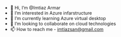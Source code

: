 - 👋 Hi, I’m @Imtiaz Armar
- 👀 I’m interested in Azure infarstructure
- 🌱 I’m currently learning Azure virtual desktop
- 💞️ I’m looking to collaborate on cloud technologies
- 📫 How to reach me - imtiazsan@gmail.com

<!---
Imtiazsan/Imtiazsan is a ✨ special ✨ repository because its `README.md` (this file) appears on your GitHub profile.
You can click the Preview link to take a look at your changes.
--->
